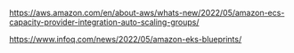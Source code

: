 https://aws.amazon.com/en/about-aws/whats-new/2022/05/amazon-ecs-capacity-provider-integration-auto-scaling-groups/

https://www.infoq.com/news/2022/05/amazon-eks-blueprints/
